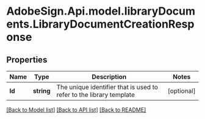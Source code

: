 # AdobeSign.Api.model.libraryDocuments.LibraryDocumentCreationResponse
## Properties

Name | Type | Description | Notes
------------ | ------------- | ------------- | -------------
**Id** | **string** | The unique identifier that is used to refer to the library template | [optional] 

[[Back to Model list]](../README.md#documentation-for-models) [[Back to API list]](../README.md#documentation-for-api-endpoints) [[Back to README]](../README.md)

